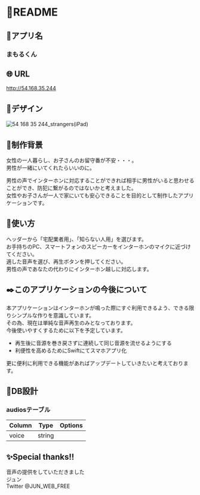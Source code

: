 # :cherry_blossom:README

## :house_with_garden:アプリ名
### まもるくん

## :globe_with_meridians: URL
http://54.168.35.244

## :art:デザイン
![54 168 35 244_strangers(iPad)](https://user-images.githubusercontent.com/62837444/98439601-4a187700-2136-11eb-94ee-736e4e86764c.png)　　

## :key:制作背景
女性の一人暮らし、お子さんのお留守番が不安・・・。  
男性が一緒にいてくれたらいいのに。  

男性の声でインターホンに対応することができれば相手に男性がいると思わせることができ、防犯に繋がるのではないかと考えました。  
女性やお子さんが一人で家にいても安心できることを目的として制作したアプリケーションです。  　　

## :beginner:使い方
ヘッダーから「宅配業者用」、「知らない人用」を選びます。  
お手持ちのPC、スマートフォンのスピーカーをインターホンのマイクに近づけてください。  
適した音声を選び、再生ボタンを押してください。  
男性の声であなたの代わりにインターホン越しに対応します。    　　


## :black_nib:このアプリケーションの今後について
本アプリケーションはインターホンが鳴った際にすぐ利用できるよう、できる限りシンプルな作りを意識しています。  
その為、現在は単純な音声再生のみとなっております。  
今後使いやすくするために以下を予定しています。    

- 再生後に音源を巻き戻さずに連続して同じ音源を流せるようにする
- 利便性を高めるためにSwiftにてスマホアプリ化

更に便利に利用できる機能があればアップデートしていきたいと考えております。　　　　


## :seedling:DB設計
### audiosテーブル
|Column|Type|Options|
|------|----|-------|
|voice|string||


## :sparkles:Special thanks!!
音声の提供をしていただきました  
ジュン  
Twitter @JUN_WEB_FREE
